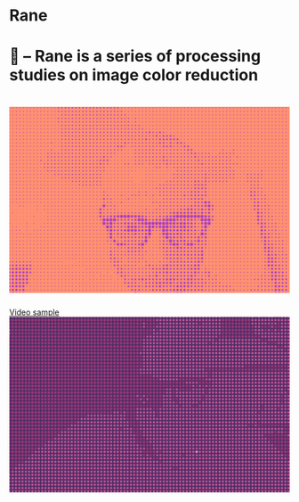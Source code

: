 # Rane
🐸 – Rane is a series of processing studies on image color reduction
===================================
![](step%2006/render/2.png)
===================================
[Video sample](https://vimeo.com/277905407)
![](step%2012/render/0.png)